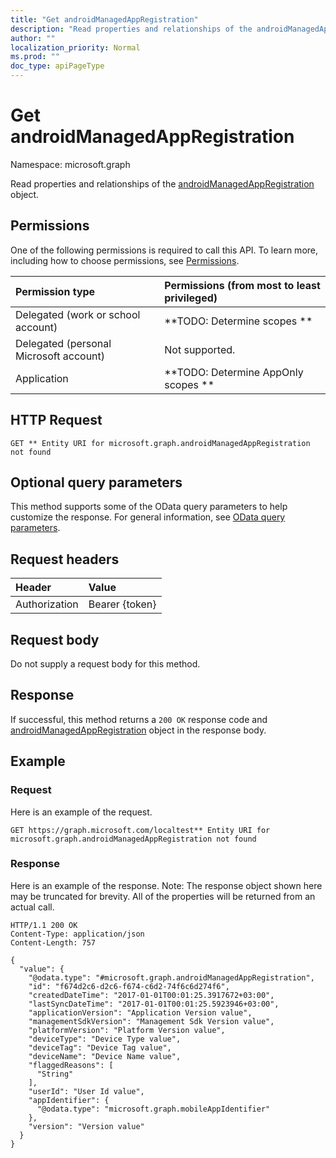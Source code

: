 ```yaml
---
title: "Get androidManagedAppRegistration"
description: "Read properties and relationships of the androidManagedAppRegistration object."
author: ""
localization_priority: Normal
ms.prod: ""
doc_type: apiPageType
---
```


# Get androidManagedAppRegistration

Namespace: microsoft.graph

Read properties and relationships of the [androidManagedAppRegistration](../resources/androidmanagedappregistration.md) object.

## Permissions
One of the following permissions is required to call this API. To learn more, including how to choose permissions, see [Permissions](/concepts/permissions-reference.md).

|Permission type|Permissions (from most to least privileged)|
|:---|:---|
|Delegated (work or school account)|**TODO: Determine scopes **|
|Delegated (personal Microsoft account)|Not supported.|
|Application|**TODO: Determine AppOnly scopes **|

## HTTP Request
<!-- {
  "blockType": "ignored"
}
-->
``` http
GET ** Entity URI for microsoft.graph.androidManagedAppRegistration not found
```

## Optional query parameters
This method supports some of the OData query parameters to help customize the response. For general information, see [OData query parameters](/graph/query-parameters).

## Request headers
|Header|Value|
|:---|:---|
|Authorization|Bearer {token}|

## Request body
Do not supply a request body for this method.

## Response
If successful, this method returns a `200 OK` response code and [androidManagedAppRegistration](../resources/androidmanagedappregistration.md) object in the response body.

## Example

### Request
Here is an example of the request.
<!-- {
  "blockType": "request",
  "name": "get_androidmanagedappregistration"
}
-->
``` http
GET https://graph.microsoft.com/localtest** Entity URI for microsoft.graph.androidManagedAppRegistration not found
```

### Response
Here is an example of the response. Note: The response object shown here may be truncated for brevity. All of the properties will be returned from an actual call.
<!-- {
  "blockType": "response",
  "truncated": true,
  "@odata.type": "microsoft.graph.androidManagedAppRegistration"
}
-->
``` http
HTTP/1.1 200 OK
Content-Type: application/json
Content-Length: 757

{
  "value": {
    "@odata.type": "#microsoft.graph.androidManagedAppRegistration",
    "id": "f674d2c6-d2c6-f674-c6d2-74f6c6d274f6",
    "createdDateTime": "2017-01-01T00:01:25.3917672+03:00",
    "lastSyncDateTime": "2017-01-01T00:01:25.5923946+03:00",
    "applicationVersion": "Application Version value",
    "managementSdkVersion": "Management Sdk Version value",
    "platformVersion": "Platform Version value",
    "deviceType": "Device Type value",
    "deviceTag": "Device Tag value",
    "deviceName": "Device Name value",
    "flaggedReasons": [
      "String"
    ],
    "userId": "User Id value",
    "appIdentifier": {
      "@odata.type": "microsoft.graph.mobileAppIdentifier"
    },
    "version": "Version value"
  }
}
```

